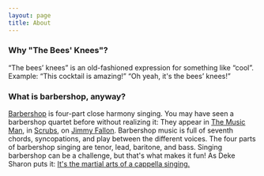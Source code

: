 ```yaml
---
layout: page
title: About
---
```


### Why "The Bees' Knees"?

“The bees’ knees” is an old-fashioned expression for something like “cool”. Example: “This cocktail is amazing!” “Oh yeah, it's the bees’ knees!”

<a name="songs">

<a name="barbershop">

### What is barbershop, anyway?

[Barbershop](https://en.wikipedia.org/wiki/Barbershop_music) is four-part close harmony singing. You may have seen a barbershop quartet before without realizing it: They appear in [The Music Man](https://www.youtube.com/watch?v=nO0DFttQoJc), in [Scrubs](https://www.youtube.com/watch?v=hN8vA_bulss), on [Jimmy Fallon](https://www.youtube.com/watch?v=I-4FtBjjelA). Barbershop music is full of seventh chords, syncopations, and play between the different voices. The four parts of barbershop singing are tenor, lead, baritone, and bass. Singing barbershop can be a challenge, but that's what makes it fun! As Deke Sharon puts it: [It's the martial arts of a cappella singing.](http://www.casa.org/content/acamartialart)
